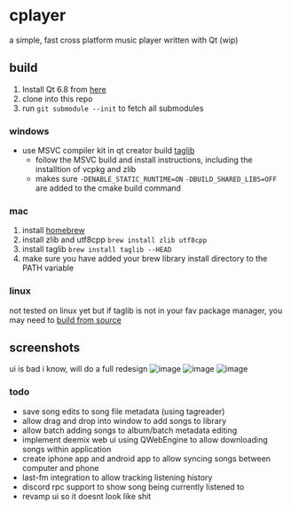 # cplayer

a simple, fast cross platform music player written with Qt (wip)

## build
1) Install Qt 6.8 from [here](https://doc.qt.io/qt-6/qt-online-installation.html)
2) clone into this repo
3) run `git submodule --init` to fetch all submodules

### windows
- use MSVC compiler kit in qt creator
build [taglib](https://github.com/taglib/taglib/blob/master/INSTALL.md#build-options)
  - follow the MSVC build and install instructions, including the installtion of vcpkg and zlib
  - makes sure `-DENABLE_STATIC_RUNTIME=ON` `-DBUILD_SHARED_LIBS=OFF` are added to the cmake build command

### mac
1. install [homebrew](https://brew.sh/)
2. install zlib and utf8cpp `brew install zlib utf8cpp`
3. install taglib `brew install taglib --HEAD`
4. make sure you have added your brew library install directory to the PATH variable

### linux
not tested on linux yet but if taglib is not in your fav package manager, you may need to [build from source](https://github.com/taglib/taglib/blob/master/INSTALL.md)

## screenshots
ui is bad i know, will do a full redesign
![image](https://github.com/user-attachments/assets/df0ef2a6-75e6-4c5e-841d-2faaabc3364f)
![image](https://github.com/user-attachments/assets/886f402f-c569-4b21-8312-1a42755db632)
![image](https://github.com/user-attachments/assets/123d7c0c-7aad-418d-9b8c-f5499338694d)

### todo
- save song edits to song file metadata (using tagreader)
- allow drag and drop into window to add songs to library
- allow batch adding songs to album/batch metadata editing
- implement deemix web ui using QWebEngine to allow downloading songs within application
- create iphone app and android app to allow syncing songs between computer and phone
- last-fm integration to allow tracking listening history
- discord rpc support to show song being currently listened to
- revamp ui so it doesnt look like shit




